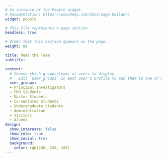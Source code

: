 ```yaml
---
# An instance of the People widget.
# Documentation: https://wowchemy.com/docs/page-builder/
widget: people

# This file represents a page section.
headless: true

# Order that this section appears on the page.
weight: 68

title: Meet the Team
subtitle:

content:
  # Choose which groups/teams of users to display.
  #   Edit `user_groups` in each user's profile to add them to one or more of these groups.
  user_groups:
  - Principal Investigators
  - PhD Students
  - Master Students
  - Co-mentored Students
  - Undergraduate Students
  - Administration
  - Visitors
  - Alumni
design:
  show_interests: false
  show_role: true
  show_social: true
  background:
    color: rgb(240, 230, 180)
---
```

